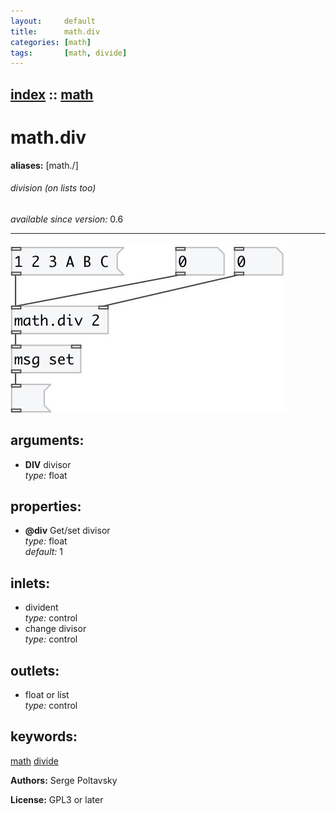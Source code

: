 ```yaml
---
layout:     default
title:      math.div
categories: [math]
tags:       [math, divide]
---
```

[index](index.html) :: [math](category_math.html)
---

# math.div
**aliases:** [math./]


###### division (on lists too)

*available since version:* 0.6

---




[![example](../examples/img/math.div.jpg)](../examples/pd/math.div.pd)



## arguments:

* **DIV**
divisor<br>
_type:_ float<br>





## properties:

* **@div** 
Get/set divisor<br>
_type:_ float<br>
_default:_ 1<br>



## inlets:

* divident<br>
_type:_ control
* change divisor<br>
_type:_ control



## outlets:

* float or list<br>
_type:_ control



## keywords:

[math](keywords/math.html)
[divide](keywords/divide.html)






**Authors:** Serge Poltavsky




**License:** GPL3 or later





